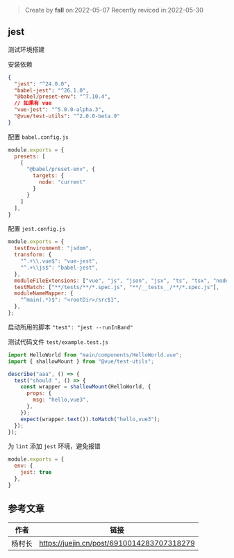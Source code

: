 > Create by **fall** on:2022-05-07
> Recently reviced in:2022-05-30

## jest

测试环境搭建

安装依赖

```json
{
  "jest": "^24.0.0",
  "babel-jest": "^26.1.0",
  "@babel/preset-env": "^7.10.4",
  // 如果有 vue
  "vue-jest": "^5.0.0-alpha.3",
  "@vue/test-utils": "^2.0.0-beta.9"
}
```

配置 `babel.config.js`

```js
module.exports = {
  presets: [
    [
      "@babel/preset-env", { 
        targets: { 
          node: "current" 
        } 
      }
    ]
  ],
}
```

配置 `jest.config.js`

```js
module.exports = {
  testEnvironment: "jsdom",
  transform: {
    "^.+\\.vue$": "vue-jest",
    "^.+\\js$": "babel-jest",
  },
  moduleFileExtensions: ["vue", "js", "json", "jsx", "ts", "tsx", "node"],
  testMatch: ["**/tests/**/*.spec.js", "**/__tests__/**/*.spec.js"],
  moduleNameMapper: {
    "^main(.*)$": "<rootDir>/src$1",
  },
};
```

启动所用的脚本 `"test": "jest --runInBand"`

测试代码文件 `test/example.test.js`

```js
import HelloWorld from "main/components/HelloWorld.vue";
import { shallowMount } from "@vue/test-utils";

describe("aaa", () => {
  test("should ", () => {
    const wrapper = shallowMount(HelloWorld, {
      props: {
        msg: "hello,vue3",
      },
    });
    expect(wrapper.text()).toMatch("hello,vue3");
  });
});
```

为 `lint` 添加 `jest` 环境，避免报错

```js
module.exports = {
  env: {
    jest: true
  },
}
```





## 参考文章

| 作者   | 链接                                       |
| ------ | ------------------------------------------ |
| 杨村长 | https://juejin.cn/post/6910014283707318279 |

